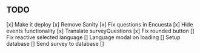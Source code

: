 ## TODO

[x] Make it deploy
[x] Remove Sanity
[x] Fix questions in Encuesta
[x] Hide events functionality
[x] Translate surveyQuestions
[x] Fix rounded button
[] Fix reactive selected language
[] Language modal on loading
[] Setup database
[] Send survey to database
[]

